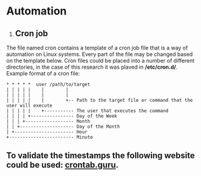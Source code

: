 # Automation
1. ## Cron job
The file named cron contains a template of a cron job file that is a way of automation on Linux systems. Every part of the file may be changed based on the template below. Cron files could be placed into a number of different directories, in the case of this research it was plaved in **/etc/cron.d/**.
Example format of a cron file:
```
* * * * *  user /path/to/target
| | | | |    |        |
| | | | |    |        |
| | | | |    |        +-- Path to the target file or command that the user will execute
| | | | |    +----------- The user that executes the command
| | | | +---------------- Day of the Week
| | | +------------------ Month
| | +-------------------- Day of the Month
| +---------------------- Hour
+------------------------ Minute
```
To validate the timestamps the following website could be used: [crontab.guru](https://crontab.guru/).
---
